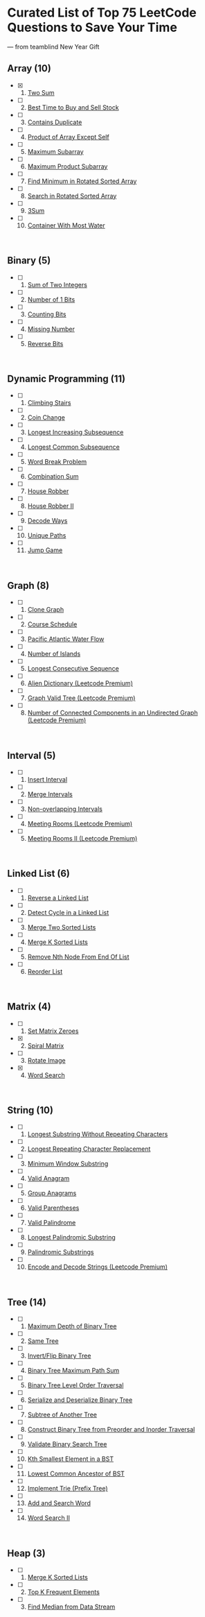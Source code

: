# Curated List of Top 75 LeetCode Questions to Save Your Time
— from teamblind New Year Gift  


## Array (10)

- [x] 1. [Two Sum](https://leetcode.com/problems/two-sum/)
- [ ] 2. [Best Time to Buy and Sell Stock](https://leetcode.com/problems/best-time-to-buy-and-sell-stock/)
- [ ] 3. [Contains Duplicate](https://leetcode.com/problems/contains-duplicate/)
- [ ] 4. [Product of Array Except Self](https://leetcode.com/problems/product-of-array-except-self/)
- [ ] 5. [Maximum Subarray](https://leetcode.com/problems/maximum-subarray/)
- [ ] 6. [Maximum Product Subarray](https://leetcode.com/problems/maximum-product-subarray/)
- [ ] 7. [Find Minimum in Rotated Sorted Array](https://leetcode.com/problems/find-minimum-in-rotated-sorted-array/)
- [ ] 8. [Search in Rotated Sorted Array](https://leetcode.com/problems/search-in-rotated-sorted-array/)
- [ ] 9. [3Sum](https://leetcode.com/problems/3sum/)
- [ ] 10. [Container With Most Water](https://leetcode.com/problems/container-with-most-water/)

<br>

## Binary (5)

- [ ] 1. [Sum of Two Integers](https://leetcode.com/problems/sum-of-two-integers/)
- [ ] 2. [Number of 1 Bits](https://leetcode.com/problems/number-of-1-bits/)
- [ ] 3. [Counting Bits](https://leetcode.com/problems/counting-bits/)
- [ ] 4. [Missing Number](https://leetcode.com/problems/missing-number/)
- [ ] 5. [Reverse Bits](https://leetcode.com/problems/reverse-bits/)


<br>

## Dynamic Programming (11)

- [ ] 1. [Climbing Stairs](https://leetcode.com/problems/climbing-stairs/)
- [ ] 2. [Coin Change](https://leetcode.com/problems/coin-change/)
- [ ] 3. [Longest Increasing Subsequence](https://leetcode.com/problems/longest-increasing-subsequence/)
- [ ] 4. [Longest Common Subsequence](https://leetcode.com/problems/longest-common-subsequence/)
- [ ] 5. [Word Break Problem](https://leetcode.com/problems/word-break/)
- [ ] 6. [Combination Sum](https://leetcode.com/problems/combination-sum-iv/)
- [ ] 7. [House Robber](https://leetcode.com/problems/house-robber/)
- [ ] 8. [House Robber II](https://leetcode.com/problems/house-robber-ii/)
- [ ] 9. [Decode Ways](https://leetcode.com/problems/decode-ways/)
- [ ] 10. [Unique Paths](https://leetcode.com/problems/unique-paths/)
- [ ] 11. [Jump Game](https://leetcode.com/problems/jump-game/)


<br>

## Graph (8)

- [ ] 1. [Clone Graph](https://leetcode.com/problems/clone-graph/)
- [ ] 2. [Course Schedule](https://leetcode.com/problems/course-schedule/)
- [ ] 3. [Pacific Atlantic Water Flow](https://leetcode.com/problems/pacific-atlantic-water-flow/)
- [ ] 4. [Number of Islands](https://leetcode.com/problems/number-of-islands/)
- [ ] 5. [Longest Consecutive Sequence](https://leetcode.com/problems/longest-consecutive-sequence/)
- [ ] 6. [Alien Dictionary (Leetcode Premium)](https://leetcode.com/problems/alien-dictionary/)
- [ ] 7. [Graph Valid Tree (Leetcode Premium)](https://leetcode.com/problems/graph-valid-tree/)
- [ ] 8. [Number of Connected Components in an Undirected Graph (Leetcode Premium)](https://leetcode.com/problems/number-of-connected-components-in-an-undirected-graph/)


<br>

## Interval (5)

- [ ] 1. [Insert Interval](https://leetcode.com/problems/insert-interval/)
- [ ] 2. [Merge Intervals](https://leetcode.com/problems/merge-intervals/)
- [ ] 3. [Non-overlapping Intervals](https://leetcode.com/problems/non-overlapping-intervals/)
- [ ] 4. [Meeting Rooms (Leetcode Premium)](https://leetcode.com/problems/meeting-rooms/)
- [ ] 5. [Meeting Rooms II (Leetcode Premium)](https://leetcode.com/problems/meeting-rooms-ii/)


<br>

## Linked List (6)

- [ ] 1. [Reverse a Linked List](https://leetcode.com/problems/reverse-linked-list/)
- [ ] 2. [Detect Cycle in a Linked List](https://leetcode.com/problems/linked-list-cycle/)
- [ ] 3. [Merge Two Sorted Lists](https://leetcode.com/problems/merge-two-sorted-lists/)
- [ ] 4. [Merge K Sorted Lists](https://leetcode.com/problems/merge-k-sorted-lists/)
- [ ] 5. [Remove Nth Node From End Of List](https://leetcode.com/problems/remove-nth-node-from-end-of-list/)
- [ ] 6. [Reorder List](https://leetcode.com/problems/reorder-list/)


<br>

## Matrix (4)

- [ ] 1. [Set Matrix Zeroes](https://leetcode.com/problems/set-matrix-zeroes/)
- [x] 2. [Spiral Matrix](https://leetcode.com/problems/spiral-matrix/)
- [ ] 3. [Rotate Image](https://leetcode.com/problems/rotate-image/)
- [x] 4. [Word Search](https://leetcode.com/problems/word-search/)


<br>

## String (10)

- [ ] 1. [Longest Substring Without Repeating Characters](https://leetcode.com/problems/longest-substring-without-repeating-characters/)
- [ ] 2. [Longest Repeating Character Replacement](https://leetcode.com/problems/longest-repeating-character-replacement/)
- [ ] 3. [Minimum Window Substring](https://leetcode.com/problems/minimum-window-substring/)
- [ ] 4. [Valid Anagram](https://leetcode.com/problems/valid-anagram/)
- [ ] 5. [Group Anagrams](https://leetcode.com/problems/group-anagrams/)
- [ ] 6. [Valid Parentheses](https://leetcode.com/problems/valid-parentheses/)
- [ ] 7. [Valid Palindrome](https://leetcode.com/problems/valid-palindrome/)
- [ ] 8. [Longest Palindromic Substring](https://leetcode.com/problems/longest-palindromic-substring/)
- [ ] 9. [Palindromic Substrings](https://leetcode.com/problems/palindromic-substrings/)
- [ ] 10. [Encode and Decode Strings (Leetcode Premium)](https://leetcode.com/problems/encode-and-decode-strings/)


<br>

## Tree (14)

- [ ] 1. [Maximum Depth of Binary Tree](https://leetcode.com/problems/maximum-depth-of-binary-tree/)
- [ ] 2. [Same Tree](https://leetcode.com/problems/same-tree/)
- [ ] 3. [Invert/Flip Binary Tree](https://leetcode.com/problems/invert-binary-tree/)
- [ ] 4. [Binary Tree Maximum Path Sum](https://leetcode.com/problems/binary-tree-maximum-path-sum/)
- [ ] 5. [Binary Tree Level Order Traversal](https://leetcode.com/problems/binary-tree-level-order-traversal/)
- [ ] 6. [Serialize and Deserialize Binary Tree](https://leetcode.com/problems/serialize-and-deserialize-binary-tree/)
- [ ] 7. [Subtree of Another Tree](https://leetcode.com/problems/subtree-of-another-tree/)
- [ ] 8. [Construct Binary Tree from Preorder and Inorder Traversal](https://leetcode.com/problems/construct-binary-tree-from-preorder-and-inorder-traversal/)
- [ ] 9. [Validate Binary Search Tree](https://leetcode.com/problems/validate-binary-search-tree/)
- [ ] 10. [Kth Smallest Element in a BST](https://leetcode.com/problems/kth-smallest-element-in-a-bst/)
- [ ] 11. [Lowest Common Ancestor of BST](https://leetcode.com/problems/lowest-common-ancestor-of-a-binary-search-tree/)
- [ ] 12. [Implement Trie (Prefix Tree)](https://leetcode.com/problems/implement-trie-prefix-tree/)
- [ ] 13. [Add and Search Word](https://leetcode.com/problems/add-and-search-word-data-structure-design/)
- [ ] 14. [Word Search II](https://leetcode.com/problems/word-search-ii/)


<br>

## Heap (3)

- [ ] 1. [Merge K Sorted Lists](https://leetcode.com/problems/merge-k-sorted-lists/)
- [ ] 2. [Top K Frequent Elements](https://leetcode.com/problems/top-k-frequent-elements/)
- [ ] 3. [Find Median from Data Stream](https://leetcode.com/problems/find-median-from-data-stream/)

